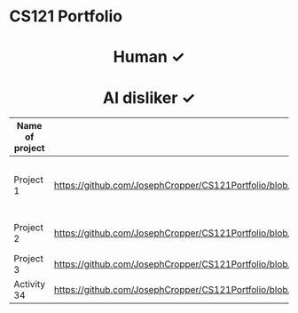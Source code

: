 # CS121 Portfolio
<h1 align="center">Human ✓</h1>
<h1 align="center">AI disliker ✓</h1>

| Name of project | Link | Description |
| --- | --- | --- |
| Project 1 | https://github.com/JosephCropper/CS121Portfolio/blob/master/CS%20Projects/Projects/Project%201.zip | Extremely simplified pokemon inspired battling sim |
| Project 2 | https://github.com/JosephCropper/CS121Portfolio/blob/master/CS%20Projects/Projects/Project%202.java | Simple grading system |
| Project 3 | https://github.com/JosephCropper/CS121Portfolio/blob/master/CS%20Projects/Projects/Project%203.zip | Banking system |
| Activity 34 | https://github.com/JosephCropper/CS121Portfolio/blob/master/CS%20Projects/Class%20activities/Activity%2034.zip | XML implimentation |
